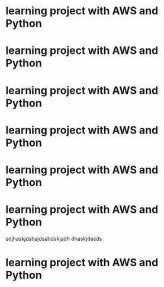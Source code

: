 # learning project with AWS and Python
# learning project with AWS and Python
# learning project with AWS and Python
# learning project with AWS and Python
# learning project with AWS and Python
# learning project with AWS and Python

sdjhaskjdshajdsahdakjsdh
dhaskjdasds
# learning project with AWS and Python
